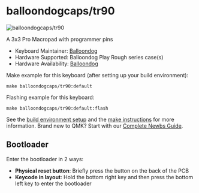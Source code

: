 # balloondogcaps/tr90

![balloondogcaps/tr90](https://imgur.com/a/mFn1Tek)

A 3x3 Pro Macropad with programmer pins

* Keyboard Maintainer: [Balloondog](https://instagram.com/balloondogcaps)
* Hardware Supported: Balloondog Play Rough series case(s)
* Hardware Availability: [Balloondog](http://store.balloondog.nl)   

Make example for this keyboard (after setting up your build environment):

    make balloondogcaps/tr90:default

Flashing example for this keyboard:

    make balloondogcaps/tr90:default:flash

See the [build environment setup](https://docs.qmk.fm/#/getting_started_build_tools) and the [make instructions](https://docs.qmk.fm/#/getting_started_make_guide) for more information. Brand new to QMK? Start with our [Complete Newbs Guide](https://docs.qmk.fm/#/newbs).

## Bootloader

Enter the bootloader in 2 ways:
* **Physical reset button**: Briefly press the button on the back of the PCB
* **Keycode in layout**: Hold the bottom right key and then press the bottom left key to enter the bootloader

